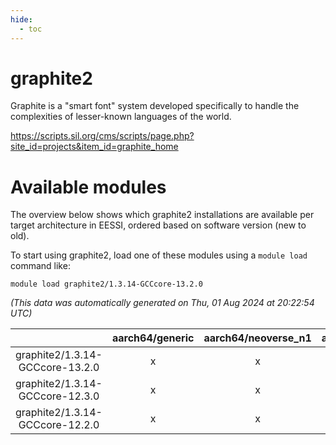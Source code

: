 ```yaml
---
hide:
  - toc
---
```


graphite2
=========


Graphite is a "smart font" system developed specifically to handle the complexities of lesser-known languages of the world.

https://scripts.sil.org/cms/scripts/page.php?site_id=projects&item_id=graphite_home
# Available modules


The overview below shows which graphite2 installations are available per target architecture in EESSI, ordered based on software version (new to old).

To start using graphite2, load one of these modules using a `module load` command like:

```shell
module load graphite2/1.3.14-GCCcore-13.2.0
```

*(This data was automatically generated on Thu, 01 Aug 2024 at 20:22:54 UTC)*  

| |aarch64/generic|aarch64/neoverse_n1|aarch64/neoverse_v1|x86_64/generic|x86_64/amd/zen2|x86_64/amd/zen3|x86_64/amd/zen4|x86_64/intel/haswell|x86_64/intel/skylake_avx512|
| :---: | :---: | :---: | :---: | :---: | :---: | :---: | :---: | :---: | :---: |
|graphite2/1.3.14-GCCcore-13.2.0|x|x|x|x|x|x|x|x|x|
|graphite2/1.3.14-GCCcore-12.3.0|x|x|x|x|x|x|x|x|x|
|graphite2/1.3.14-GCCcore-12.2.0|x|x|x|x|x|x|-|x|x|
